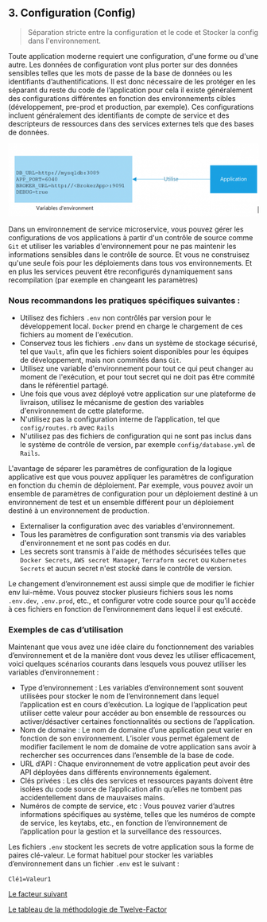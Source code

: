 ## 3. Configuration (Config)

> Séparation stricte entre la configuration et le code et Stocker la config dans l'environnement.

Toute application moderne requiert une configuration, d'une forme ou d'une autre. Les données de configuration vont plus porter sur des données sensibles telles que les mots de passe de la base de données ou les identifiants d’authentifications. Il est donc nécessaire de les protéger en les séparant du reste du code de l’application pour cela il existe généralement des configurations différentes en fonction des environnements cibles (développement, pre-prod et production, par exemple). Ces configurations incluent généralement des identifiants de compte de service et des descripteurs de ressources dans des services externes tels que des bases de données.

![](../images/configuration.png)


Dans un environnement de service microservice, vous pouvez gérer les configurations de vos applications à partir d'un contrôle de source comme `Git` et utiliser les variables d'environnement pour ne pas maintenir les informations sensibles dans le contrôle de source. Et vous ne construisez qu'une seule fois pour les déploiements dans tous vos environnements. Et en plus les services peuvent être reconfigurés dynamiquement sans recompilation (par exemple en changeant les paramètres)

### Nous recommandons les pratiques spécifiques suivantes :

- Utilisez des fichiers `.env` non contrôlés par version pour le développement local. `Docker` prend en charge le chargement de ces fichiers au moment de l'exécution.
- Conservez tous les fichiers `.env` dans un système de stockage sécurisé, tel que `Vault`, afin que les fichiers soient disponibles pour les équipes de développement, mais non commités dans `Git`.
- Utilisez une variable d'environnement pour tout ce qui peut changer au moment de l'exécution, et pour tout secret qui ne doit pas être commité dans le référentiel partagé.
- Une fois que vous avez déployé votre application sur une plateforme de livraison, utilisez le mécanisme de gestion des variables d'environnement de cette plateforme.
- N'utilisez pas la configuration interne de l’application, tel que `config/routes.rb` avec `Rails`
- N'utilisez pas des fichiers de configuration qui ne sont pas inclus dans le système de contrôle de version, par exemple `config/database.yml` de `Rails`.

L'avantage de séparer les paramètres de configuration de la logique applicative est que vous pouvez appliquer les paramètres de configuration en fonction du chemin de déploiement. Par exemple, vous pouvez avoir un ensemble de paramètres de configuration pour un déploiement destiné à un environnement de test et un ensemble différent pour un déploiement destiné à un environnement de production.

- Externaliser la configuration avec des variables d'environnement.
- Tous les paramètres de configuration sont transmis via des variables d'environnement et ne sont pas codés en dur.
- Les secrets sont transmis à l'aide de méthodes sécurisées telles que `Docker Secrets`, `AWS secret Manager`, `Terraform secret` ou `Kubernetes Secrets` et aucun secret n'est stocké dans le contrôle de version.

Le changement d’environnement est aussi simple que de modifier le fichier env lui-même. Vous pouvez stocker plusieurs fichiers sous les noms `.env.dev`, `.env.prod`, etc., et configurer votre code source pour qu’il accède à ces fichiers en fonction de l’environnement dans lequel il est exécuté.

### Exemples de cas d’utilisation

Maintenant que vous avez une idée claire du fonctionnement des variables d’environnement et de la manière dont vous devez les utiliser efficacement, voici quelques scénarios courants dans lesquels vous pouvez utiliser les variables d’environnement :

- Type d’environnement : Les variables d’environnement sont souvent utilisées pour stocker le nom de l’environnement dans lequel l’application est en cours d’exécution. La logique de l’application peut utiliser cette valeur pour accéder au bon ensemble de ressources ou activer/désactiver certaines fonctionnalités ou sections de l’application.
- Nom de domaine : Le nom de domaine d’une application peut varier en fonction de son environnement. L’isoler vous permet également de modifier facilement le nom de domaine de votre application sans avoir à rechercher ses occurrences dans l’ensemble de la base de code.
- URL d’API : Chaque environnement de votre application peut avoir des API déployées dans différents environnements également.
- Clés privées : Les clés des services et ressources payants doivent être isolées du code source de l’application afin qu’elles ne tombent pas accidentellement dans de mauvaises mains.
- Numéros de compte de service, etc : Vous pouvez varier d’autres informations spécifiques au système, telles que les numéros de compte de service, les keytabs, etc., en fonction de l’environnement de l’application pour la gestion et la surveillance des ressources.

Les fichiers `.env` stockent les secrets de votre application sous la forme de paires clé-valeur. Le format habituel pour stocker les variables d’environnement dans un fichier `.env` est le suivant :

```
Clé1=Valeur1
```

[Le facteur suivant](./stockage.md)

[Le tableau de la méthodologie de Twelve-Factor](../README.md)
